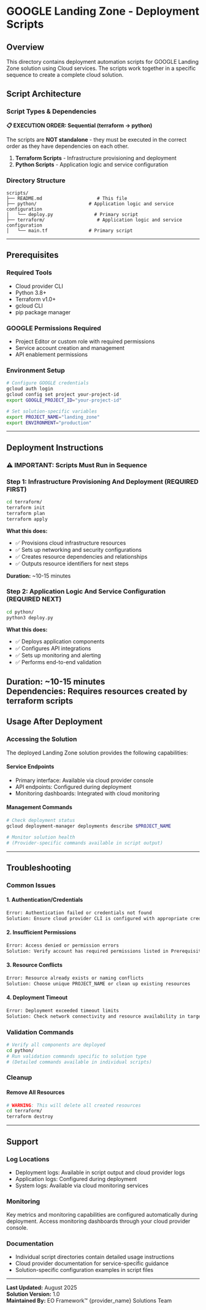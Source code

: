 # GOOGLE Landing Zone - Deployment Scripts

## Overview

This directory contains deployment automation scripts for GOOGLE Landing Zone solution using Cloud services. The scripts work together in a specific sequence to create a complete cloud solution.

## Script Architecture

### Script Types & Dependencies

**📋 EXECUTION ORDER: Sequential (terraform → python)**

The scripts are **NOT standalone** - they must be executed in the correct order as they have dependencies on each other.

1. **Terraform Scripts** - Infrastructure provisioning and deployment
2. **Python Scripts** - Application logic and service configuration

### Directory Structure

```
scripts/
├── README.md                    # This file
├── python/                   # Application logic and service configuration
│   └── deploy.py               # Primary script
├── terraform/                   # Application logic and service configuration
│   └── main.tf               # Primary script
```

---

## Prerequisites

### Required Tools
- Cloud provider CLI
- Python 3.8+
- Terraform v1.0+
- gcloud CLI
- pip package manager

### GOOGLE Permissions Required
- Project Editor or custom role with required permissions
- Service account creation and management
- API enablement permissions

### Environment Setup
```bash
# Configure GOOGLE credentials
gcloud auth login
gcloud config set project your-project-id
export GOOGLE_PROJECT_ID="your-project-id"

# Set solution-specific variables
export PROJECT_NAME="landing_zone"
export ENVIRONMENT="production"
```

---

## Deployment Instructions

### ⚠️ IMPORTANT: Scripts Must Run in Sequence

### Step 1: Infrastructure Provisioning And Deployment (REQUIRED FIRST)

```bash
cd terraform/
terraform init
terraform plan
terraform apply
```

**What this does:**
- ✅ Provisions cloud infrastructure resources
- ✅ Sets up networking and security configurations
- ✅ Creates resource dependencies and relationships
- ✅ Outputs resource identifiers for next steps

**Duration:** ~10-15 minutes
### Step 2: Application Logic And Service Configuration (REQUIRED NEXT)

```bash
cd python/
python3 deploy.py
```

**What this does:**
- ✅ Deploys application components
- ✅ Configures API integrations
- ✅ Sets up monitoring and alerting
- ✅ Performs end-to-end validation

**Duration:** ~10-15 minutes  
**Dependencies:** Requires resources created by terraform scripts
---

## Usage After Deployment

### Accessing the Solution

The deployed Landing Zone solution provides the following capabilities:

#### Service Endpoints
- Primary interface: Available via cloud provider console
- API endpoints: Configured during deployment
- Monitoring dashboards: Integrated with cloud monitoring

#### Management Commands
```bash
# Check deployment status
gcloud deployment-manager deployments describe $PROJECT_NAME

# Monitor solution health
# (Provider-specific commands available in script output)
```

---

## Troubleshooting

### Common Issues

#### 1. Authentication/Credentials
```bash
Error: Authentication failed or credentials not found
Solution: Ensure cloud provider CLI is configured with appropriate credentials
```

#### 2. Insufficient Permissions  
```bash
Error: Access denied or permission errors
Solution: Verify account has required permissions listed in Prerequisites
```

#### 3. Resource Conflicts
```bash
Error: Resource already exists or naming conflicts
Solution: Choose unique PROJECT_NAME or clean up existing resources
```

#### 4. Deployment Timeout
```bash
Error: Deployment exceeded timeout limits
Solution: Check network connectivity and resource availability in target region
```

### Validation Commands

```bash
# Verify all components are deployed
cd python/
# Run validation commands specific to solution type
# (Detailed commands available in individual scripts)
```

### Cleanup

#### Remove All Resources
```bash
# WARNING: This will delete all created resources
cd terraform/
terraform destroy
```

---

## Support

### Log Locations
- Deployment logs: Available in script output and cloud provider logs
- Application logs: Configured during deployment
- System logs: Available via cloud monitoring services

### Monitoring
Key metrics and monitoring capabilities are configured automatically during deployment. Access monitoring dashboards through your cloud provider console.

### Documentation
- Individual script directories contain detailed usage instructions
- Cloud provider documentation for service-specific guidance
- Solution-specific configuration examples in script files

---

**Last Updated:** August 2025  
**Solution Version:** 1.0  
**Maintained By:** EO Framework™ {provider_name} Solutions Team